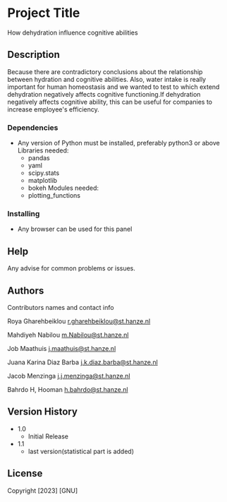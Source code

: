 # Project Title
How dehydration influence cognitive abilities
## Description
Because there are contradictory conclusions about the relationship between hydration and cognitive abilities. Also, water intake is really important for human homeostasis and we wanted to test to which extend dehydration negatively affects cognitive functioning.If dehydration negatively affects cognitive ability, this can be useful for companies to increase employee's efficiency.

### Dependencies

* Any version of Python must be installed, preferably python3 or above
Libraries needed:
    - pandas
    - yaml
    - scipy.stats
    - matplotlib
    - bokeh
Modules needed: 
    - plotting_functions

### Installing

* Any browser can be used for this panel

## Help

Any advise for common problems or issues.


## Authors

Contributors names and contact info

Roya Gharehbeiklou
r.gharehbeiklou@st.hanze.nl

Mahdiyeh Nabilou
m.Nabilou@st.hanze.nl

Job Maathuis
j.maathuis@st.hanze.nl

Juana Karina Diaz Barba
j.k.diaz.barba@st.hanze.nl

Jacob Menzinga
j.j.menzinga@st.hanze.nl

Bahrdo H, Hooman
h.bahrdo@st.hanze.nl


## Version History

* 1.0
    * Initial Release
* 1.1
    * last version(statistical part is added)

## License
Copyright [2023] [GNU]